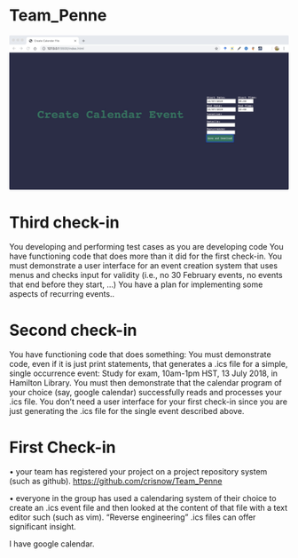 # Team_Penne

<img class="ui image" src="test_case1_without_filling_all_fields.jpg">

# Third check-in

You developing and performing test cases as you are developing code
You have functioning code that does more than it did for the first check-in. You must demonstrate a user interface for an event creation system that uses menus and checks input for validity (i.e., no 30 February events, no events that end before they start, ...)
You have a plan for implementing some aspects of recurring events..

# Second check-in

You have functioning code that does something: You must demonstrate code, even if it is just print statements, that generates a .ics file for a simple, single occurrence event: Study for exam, 10am-1pm HST, 13 July 2018, in Hamilton Library. You must then demonstrate that the calendar program of your choice (say, google calendar) successfully reads and processes your .ics file.
You don’t need a user interface for your first check-in since you are just generating the .ics file for the single event described above.


# First Check-in
• your team has registered your project on a project repository system (such
as github).
https://github.com/crisnow/Team_Penne

• everyone in the group has used a calendaring system of their choice to create
an .ics event file and then looked at the content of that file with a text editor
such (such as vim). “Reverse engineering” .ics files can offer significant
insight.

I have google calendar.
